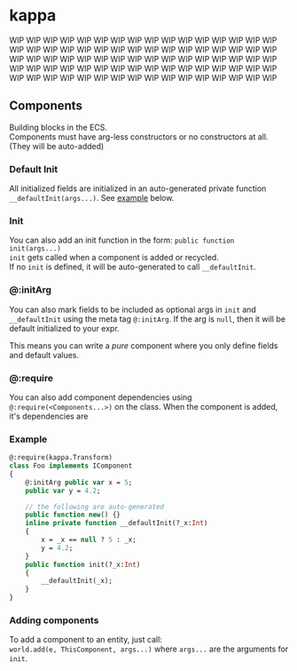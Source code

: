 # kappa

WIP WIP WIP WIP WIP WIP WIP WIP WIP WIP 
WIP WIP WIP WIP WIP WIP WIP WIP WIP WIP 
WIP WIP WIP WIP WIP WIP WIP WIP WIP WIP 
WIP WIP WIP WIP WIP WIP WIP WIP WIP WIP 
WIP WIP WIP WIP WIP WIP WIP WIP WIP WIP 
WIP WIP WIP WIP WIP WIP WIP WIP WIP WIP 
WIP WIP WIP WIP WIP WIP WIP WIP WIP WIP 
WIP WIP WIP WIP WIP WIP WIP WIP WIP WIP 

## Components
Building blocks in the ECS.  
Components must have arg-less constructors or no constructors at all. (They will be auto-added)

### Default Init
All initialized fields are initialized in an auto-generated private function `__defaultInit(args...)`.
See [example](#example) below.

### Init
You can also add an init function in the form: `public function init(args...)`  
`init` gets called when a component is added or recycled.  
If no `init` is defined, it will be auto-generated to call `__defaultInit`.

### @:initArg
You can also mark fields to be included as optional args in `init` and `__defaultInit` using the meta tag `@:initArg`.
If the arg is `null`, then it will be default initialized to your expr.

This means you can write a _pure_ component where you only define fields and default values.

### @:require
You can also add component dependencies using `@:require(<Components...>)` on the class.
When the component is added, it's dependencies are 

### Example
```haxe
@:require(kappa.Transform)
class Foo implements IComponent
{
    @:initArg public var x = 5;
    public var y = 4.2;

    // the following are auto-generated
    public function new() {}
    inline private function __defaultInit(?_x:Int)
    {
        x = _x == null ? 5 : _x;
        y = 4.2;
    }
    public function init(?_x:Int)
    {
        __defaultInit(_x);
    }
}
```

### Adding components
To add a component to an entity, just call:  
`world.add(e, ThisComponent, args...)` where `args...` are the arguments for `init`.
